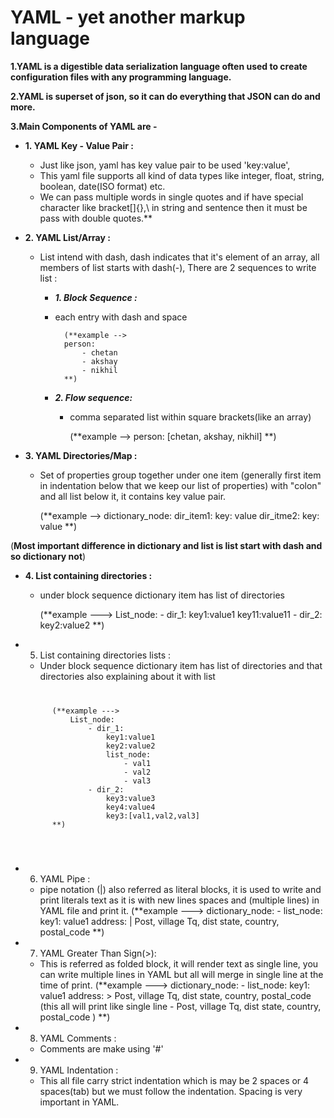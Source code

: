# YAML  -  yet another markup language

**1.YAML is a digestible data serialization language often used to create configuration files with any programming language.**

**2.YAML is superset of json, so it can do everything that JSON can do and more.**

**3.Main Components of YAML are -**

- **1. YAML Key - Value Pair :**
    - Just like json, yaml has key value pair to be used 'key:value',            
    - This yaml file supports all kind of data types like integer, float, string, boolean, date(ISO format) etc. 
    - We can pass multiple words in single quotes and if have special character like bracket[]{},\ in string and sentence then it must be pass with double quotes.**

- **2. YAML List/Array :**
    - List intend with dash, dash indicates that it's element of an array, all members of  list starts with dash(-), There are 2 sequences to write list :
        - ***1. Block Sequence :***
        - each entry with dash and space
                
                (**example -->
                person:
                    - chetan
                    - akshay
                    - nikhil
                **)

        - ***2. Flow sequence:***
            - comma separated list within square brackets(like an array)
                
                (**example -->
                person: [chetan, akshay, nikhil] 
                **)               

- **3. YAML Directories/Map :**
    - Set of properties group together under one item (generally first item in indentation below that we keep our list of properties) with "colon" and all list below it, it contains key value pair.
        
        (**example -->
        dictionary_node:
            dir_item1:
                key: value
            dir_itme2:
                key: value
        **)

(**Most important difference in dictionary and list is list start with dash and so dictionary not**)

- **4. List containing directories :**
    - under block sequence dictionary item has list of directories
        
        (**example --->
        List_node:
            - dir_1:
                key1:value1
                key11:value11
            - dir_2:
                key2:value2
        **)

- 5. List containing directories lists :  
    - Under block sequence dictionary item has list of directories and that directories also explaining about it with list
    <code>
    <pre>
        (**example --->
            List_node:
                - dir_1:
                    key1:value1
                    key2:value2
                    list_node:
                        - val1
                        - val2
                        - val3
                - dir_2:
                    key3:value3
                    key4:value4
                    key3:[val1,val2,val3]
        **)
    </pre>
    </code>

- 6. YAML Pipe : 
    - pipe notation (|) also referred as literal blocks, it is used to write and print literals text as it is with new lines spaces and (multiple lines) in YAML file and print it.
        (**example --->
            dictionary_node:
                - list_node:
                    key1: value1
                    address: |
                        Post, village
                        Tq, dist
                        state, country,
                        postal_code
        **)
- 7. YAML Greater Than Sign(>):
    - This is referred as folded block, it will render text as single line, you can write multiple lines in YAML but all will merge in single line at the time of print.
        (**example --->
            dictionary_node:
                - list_node:
                    key1: value1
                    address: >
                        Post, village
                        Tq, dist
                        state, country,
                        postal_code
                        (this all will print like single line - Post, village Tq, dist state, country,  postal_code )
        **)

- 8. YAML Comments :
    - Comments are make using '#'

- 9. YAML Indentation : 
    - This all file carry strict indentation which is may be 2 spaces or 4 spaces(tab) but we must follow the indentation. Spacing is very important in YAML.